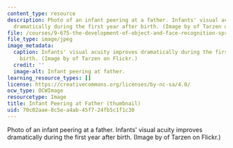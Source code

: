 ```yaml
---
content_type: resource
description: Photo of an infant peering at a father. Infants' visual acuity improves
  dramatically during the first year after birth. (Image by of Tarzen on Flickr.)
file: /courses/9-675-the-development-of-object-and-face-recognition-spring-2006/70c02aae8c5ea4ab45f724fb5c1f1c30_9-675s06-th.jpg
file_type: image/jpeg
image_metadata:
  caption: Infants' visual acuity improves dramatically during the first year after
    birth. (Image by of Tarzen on Flickr.)
  credit: ''
  image-alt: Infant peering at father.
learning_resource_types: []
license: https://creativecommons.org/licenses/by-nc-sa/4.0/
ocw_type: OCWImage
resourcetype: Image
title: Infant Peering at Father (thumbnail)
uid: 70c02aae-8c5e-a4ab-45f7-24fb5c1f1c30
---
```

Photo of an infant peering at a father. Infants' visual acuity improves dramatically during the first year after birth. (Image by of Tarzen on Flickr.)